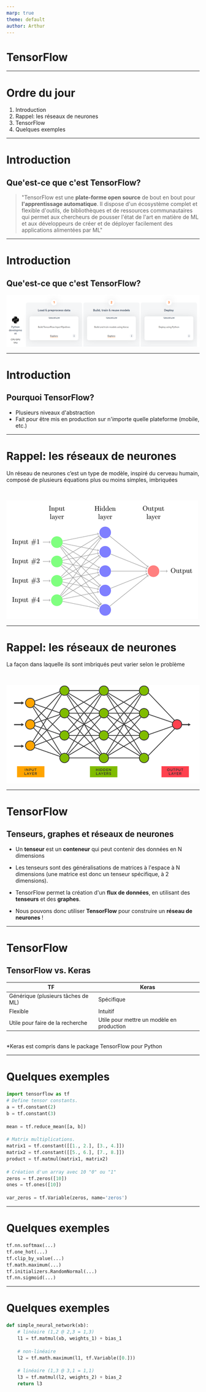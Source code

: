 ```yaml
---
marp: true
theme: default
author: Arthur
---
```

<style>
:root {
    --color-background: #FFFFFF !important;
	--color-foreground: #101010 !important;
    }

</style>

<!-- _class: lead -->

# TensorFlow

---
<!-- paginate: true -->

# Ordre du jour
1. Introduction
2. Rappel: les réseaux de neurones
3. TensorFlow
4. Quelques exemples

---
# Introduction
## Que'est-ce que c'est TensorFlow?
> "TensorFlow est une **plate-forme open source** de bout en bout pour **l'apprentissage automatique**. Il dispose d'un écosystème complet et flexible d'outils, de bibliothèques et de ressources communautaires qui permet aux chercheurs de pousser l'état de l'art en matière de ML et aux développeurs de créer et de déployer facilement des applications alimentées par ML"

---
# Introduction
## Que'est-ce que c'est TensorFlow?
![width:1200px](images/TF1.png)

---
# Introduction
## Pourquoi TensorFlow?
- Plusieurs niveaux d'abstraction
- Fait pour être mis en production sur n'importe quelle plateforme (mobile, etc.)

---
# Rappel: les réseaux de neurones
Un réseau de neurones c’est un type de modèle, inspiré du cerveau humain, composé de plusieurs équations plus ou moins simples, imbriquées

<br>

![width:600px](images/neural-network-1.png)

---
# Rappel: les réseaux de neurones
La façon dans laquelle ils sont imbriqués peut varier selon le problème

<br>

![width:600px](images/neural-network-2.png)

---
# TensorFlow
## Tenseurs, graphes et réseaux de neurones
- Un **tenseur** est un **conteneur** qui peut contenir des données en N dimensions
- Les tenseurs sont des généralisations de matrices à l'espace à N dimensions (une matrice est donc un tenseur spécifique, à 2 dimensions).

- TensorFlow permet la création d'un **flux de données**, en utilisant des **tenseurs** et des **graphes**.

- Nous pouvons donc utiliser **TensorFlow** pour construire un **réseau de neurones** !

---
# TensorFlow
## TensorFlow vs. Keras

TF | Keras
-----|------
Générique (plusieurs tâches de ML) | Spécifique
Flexible | Intuitif
Utile pour faire de la recherche | Utile pour mettre un modèle en production

<br>
*Keras est compris dans le package TensorFlow pour Python

---
# Quelques exemples
```py
import tensorflow as tf
# Define tensor constants.
a = tf.constant(2)
b = tf.constant(3)

mean = tf.reduce_mean([a, b])

# Matrix multiplications.
matrix1 = tf.constant([[1., 2.], [3., 4.]])
matrix2 = tf.constant([[5., 6.], [7., 8.]])
product = tf.matmul(matrix1, matrix2)

# Création d'un array avec 10 "0" ou "1" 
zeros = tf.zeros([10])
ones = tf.ones([10])

var_zeros = tf.Variable(zeros, name='zeros')

```

---
# Quelques exemples
```py
tf.nn.softmax(...)
tf.one_hot(...)
tf.clip_by_value(...)
tf.math.maximum(...)
tf.initializers.RandomNormal(...)
tf.nn.sigmoid(...)

```

---
# Quelques exemples
```py
def simple_neural_network(xb):
    # linéaire (1,2 @ 2,3 = 1,3)
    l1 = tf.matmul(xb, weights_1) + bias_1
    
    # non-linéaire
    l2 = tf.math.maximum(l1, tf.Variable([0.]))
    
    # linéaire (1,3 @ 3,1 = 1,1)
    l3 = tf.matmul(l2, weights_2) + bias_2
    return l3
```
